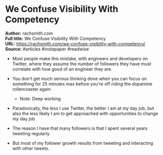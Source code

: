 # We Confuse Visibility With Competency

**Author:** rachsmith.com  
**Full title:** We Confuse Visibility With Competency  
**URL:** https://rachsmith.com/we-confuse-visibility-with-competency/  
**Source:** #articles #instapaper #readwise

- Most people make this mistake, with engineers and developers on Twitter, where they assume the number of followers they have must correlate with how good of an engineer they are. 
   
- You don't get much serious thinking done when you can focus on something for 25 minutes max before you're off riding the dopamine rollercoaster again 
   
   - Note: Deep working
   
- Paradoxically, the less I use Twitter, the better I am at my day job, but also the less likely I am to get approached with opportunities to change my day job 
   
- The reason I have that many followers is that I spent several years tweeting regularly 
   
- But most of my follower growth results from tweeting and interacting with other tweets. 
   
